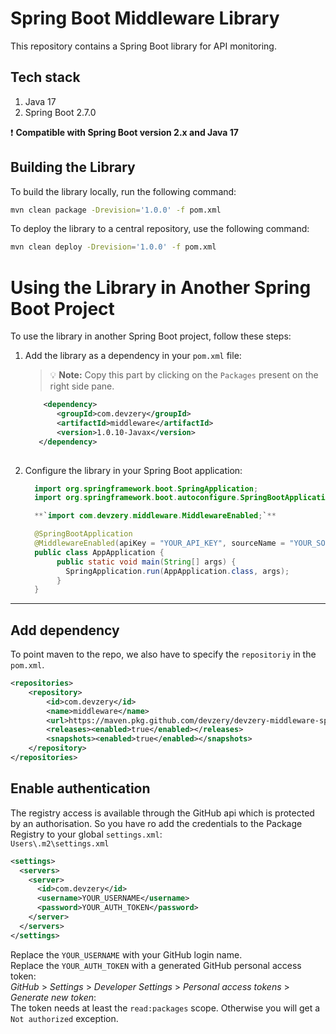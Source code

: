 # Spring Boot Middleware Library

This repository contains a Spring Boot library for API monitoring.

## Tech stack

1. Java 17
2. Spring Boot 2.7.0

❗ **Compatible with Spring Boot version 2.x and Java 17**

## Building the Library

To build the library locally, run the following command:

```bash
mvn clean package -Drevision='1.0.0' -f pom.xml
```

To deploy the library to a central repository, use the following command:

```bash
mvn clean deploy -Drevision='1.0.0' -f pom.xml
```

# Using the Library in Another Spring Boot Project

  To use the library in another Spring Boot project, follow these steps:

  1. Add the library as a dependency in your `pom.xml` file:
     > 💡 **Note:** Copy this part by clicking on the `Packages` present on the right side pane.

     ```xml
         <dependency>
            <groupId>com.devzery</groupId>
            <artifactId>middleware</artifactId>
            <version>1.0.10-Javax</version>
        </dependency>
    
  3. Configure the library in your Spring Boot application:

     ```java
       import org.springframework.boot.SpringApplication;
       import org.springframework.boot.autoconfigure.SpringBootApplication;

       **`import com.devzery.middleware.MiddlewareEnabled;`**

       @SpringBootApplication
       @MiddlewareEnabled(apiKey = "YOUR_API_KEY", sourceName = "YOUR_SOURCE_URL")
       public class AppApplication {
	        public static void main(String[] args) {
		      SpringApplication.run(AppApplication.class, args);
	        }
       }
---------------------------------------------------------------------------------------
## Add dependency
To point maven to the repo, we also have to specify the `repositoriy` in the `pom.xml`.
```xml
<repositories>
    <repository>
        <id>com.devzery</id>
        <name>middleware</name>
        <url>https://maven.pkg.github.com/devzery/devzery-middleware-springboot</url>
        <releases><enabled>true</enabled></releases>
        <snapshots><enabled>true</enabled></snapshots>
    </repository>
</repositories>
```
## Enable authentication
The registry access is available through the GitHub api which is protected by an authorisation.
So you have ro add the credentials to the Package Registry to your global `settings.xml`:  
`Users\.m2\settings.xml`

``` xml
<settings>
  <servers>
    <server>
      <id>com.devzery</id>
      <username>YOUR_USERNAME</username>
      <password>YOUR_AUTH_TOKEN</password>
    </server>
  </servers>
</settings>
```
Replace the `YOUR_USERNAME` with your GitHub login name.  
Replace the `YOUR_AUTH_TOKEN` with a generated GitHub personal access token:  
_GitHub_ > _Settings_ > _Developer Settings_ > _Personal access tokens_ > _Generate new token_:   
The token needs at least the `read:packages` scope.
Otherwise you will get a `Not authorized` exception.

